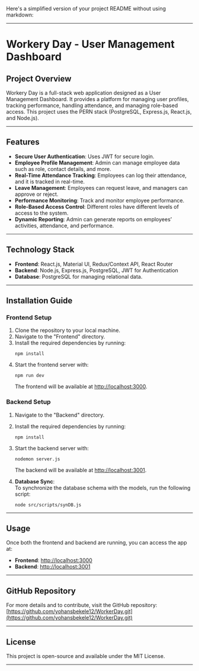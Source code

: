 Here's a simplified version of your project README without using markdown:

---

# Workery Day - User Management Dashboard

## Project Overview  
Workery Day is a full-stack web application designed as a User Management Dashboard. It provides a platform for managing user profiles, tracking performance, handling attendance, and managing role-based access. This project uses the PERN stack (PostgreSQL, Express.js, React.js, and Node.js).

---

## Features  
- **Secure User Authentication**: Uses JWT for secure login.
- **Employee Profile Management**: Admin can manage employee data such as role, contact details, and more.
- **Real-Time Attendance Tracking**: Employees can log their attendance, and it is tracked in real-time.
- **Leave Management**: Employees can request leave, and managers can approve or reject.
- **Performance Monitoring**: Track and monitor employee performance.
- **Role-Based Access Control**: Different roles have different levels of access to the system.
- **Dynamic Reporting**: Admin can generate reports on employees’ activities, attendance, and performance.

---

## Technology Stack  
- **Frontend**: React.js, Material UI, Redux/Context API, React Router
- **Backend**: Node.js, Express.js, PostgreSQL, JWT for Authentication
- **Database**: PostgreSQL for managing relational data.

---

## Installation Guide

### Frontend Setup  
1. Clone the repository to your local machine.
2. Navigate to the "Frontend" directory.
3. Install the required dependencies by running:
   ```
   npm install
   ```
4. Start the frontend server with:
   ```
   npm run dev
   ```
   The frontend will be available at [http://localhost:3000](http://localhost:3000).

### Backend Setup  
1. Navigate to the "Backend" directory.
2. Install the required dependencies by running:
   ```
   npm install
   ```
3. Start the backend server with:
   ```
   nodemon server.js
   ```
   The backend will be available at [http://localhost:3001](http://localhost:3001).

4. **Database Sync**:  
   To synchronize the database schema with the models, run the following script:
   ```
   node src/scripts/synDB.js
   ```

---

## Usage

Once both the frontend and backend are running, you can access the app at:
- **Frontend**: [http://localhost:3000](http://localhost:3000)
- **Backend**: [http://localhost:3001](http://localhost:3001)

---

## GitHub Repository

For more details and to contribute, visit the GitHub repository:  
[https://github.com/yohansbekele12/WorkerDay.git](https://github.com/yohansbekele12/WorkerDay.git)

---

## License

This project is open-source and available under the MIT License.

---


